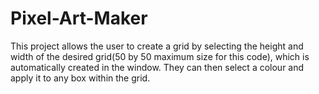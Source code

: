 # Pixel-Art-Maker
This project allows the user to create a grid by selecting the height and width of the desired grid(50 by 50 maximum size for this code), which is automatically created in the window. They can then select a colour and apply it to any box within the grid.
